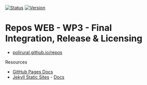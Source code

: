 [![Status](https://img.shields.io/badge/Status-Work%20in%20progress-orange?style=plastic)](https://github.com/polirural) [![Version](https://img.shields.io/badge/Version-protoype-yellowgreen?style=plastic)](https://polirural.github.io/repos/)
# Repos WEB - WP3 - Final Integration, Release & Licensing

- [polirural.github.io/repos](https://polirural.github.io/repos/)

Resources

- [GitHub Pages Docs](https://docs.github.com/en/pages)
- [Jekyll Static Sites](https://jekyllrb.com/) - [Docs](https://jekyllrb.com/docs/)
